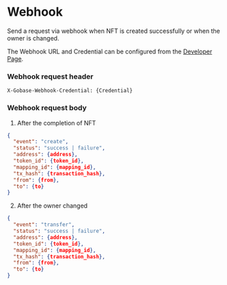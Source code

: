 # Webhook

Send a request via webhook when NFT is created successfully or when the owner is changed.

The Webhook URL and Credential can be configured from the [Developer Page](https://developer.gobase.io).

### Webhook request header

```
X-Gobase-Webhook-Credential: {Credential}
```

### Webhook request body
1. After the completion of NFT

```json
{
  "event": "create",
  "status": "success | failure",
  "address": {address},
  "token_id": {token_id},
  "mapping_id": {mapping_id},
  "tx_hash": {transaction_hash},
  "from": {from},
  "to": {to}
}
```

2. After the owner changed

```json
{
  "event": "transfer",
  "status": "success | failure",
  "address": {address},
  "token_id": {token_id},
  "mapping_id": {mapping_id},
  "tx_hash": {transaction_hash},
  "from": {from},
  "to": {to}
}
```
